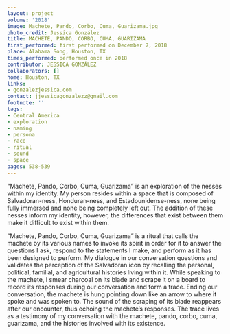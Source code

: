 ```yaml
---
layout: project
volume: '2018'
image: Machete,_Pando,_Corbo,_Cuma,_Guarizama.jpg
photo_credit: Jessica González
title: MACHETE, PANDO, CORBO, CUMA, GUARIZAMA
first_performed: first performed on December 7, 2018
place: Alabama Song, Houston, TX
times_performed: performed once in 2018
contributor: JESSICA GONZÁLEZ
collaborators: []
home: Houston, TX
links:
- gonzalezjessica.com
contact: jjessicagonzalezz@gmail.com
footnote: ''
tags:
- Central America
- exploration
- naming
- persona
- race
- ritual
- sound
- space
pages: 538-539
---
```




“Machete, Pando, Corbo, Cuma, Guarizama” is an exploration of the nesses within my identity. My person resides within a space that is composed of Salvadoran-ness, Honduran-ness, and Estadounidense-ness, none being fully immersed and none being completely left out. The addition of these nesses inform my identity, however, the differences that exist between them make it difficult to exist within them.

“Machete, Pando, Corbo, Cuma, Guarizama” is a ritual that calls the machete by its various names to invoke its spirit in order for it to answer the questions I ask, respond to the statements I make, and perform as it has been designed to perform. My dialogue in our conversation questions and validates the perception of the Salvadoran icon by recalling the personal, political, familial, and agricultural histories living within it. While speaking to the machete, I smear charcoal on its blade and scrape it on a board to record its responses during our conversation and form a trace. Ending our conversation, the machete is hung pointing down like an arrow to where it spoke and was spoken to. The sound of the scraping of its blade reappears after our encounter, thus echoing the machete’s responses. The trace lives as a testimony of my conversation with the machete, pando, corbo, cuma, guarizama, and the histories involved with its existence.
